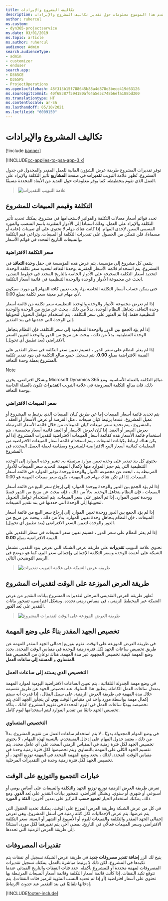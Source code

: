 ```yaml
---
title: تكاليف المشروع والإيرادات
description: يقدم هذا الموضوع معلومات حول تقدير تكاليف المشروع والإيرادات.
author: ruhercul
ms.custom:
- dyn365-projectservice
ms.date: 03/01/2019
ms.topic: article
ms.author: ruhercul
audience: Admin
search.audienceType:
- admin
- customizer
- enduser
search.app:
- D365CE
- D365PS
- ProjectOperations
ms.openlocfilehash: 48f313b15f788645b88a4d878e3bece419d63126
ms.sourcegitcommit: 40f68387f594180af64a5e5c748b6efa188bd300
ms.translationtype: HT
ms.contentlocale: ar-SA
ms.lasthandoff: 05/10/2021
ms.locfileid: "6009150"
---
```

# <a name="project-costs-and-revenue"></a>تكاليف المشروع والإيرادات

[!include [banner](../includes/psa-now-project-operations.md)]

[!INCLUDE[cc-applies-to-psa-app-3.x](../includes/cc-applies-to-psa-app-3x.md)]

توفر تقديرات المشروع طريقة عرض الشؤون المالية للعمل المقدر والمجدول في جدول المشروع. تُظهر علامة التبويب **تقديرات** في صفحة **المشاريع** تأثير التكلفة والإيراد على العمل الذي تقوم بتخطيطه. كما يوفر معلومات حول العديد من الأبعاد المحددة مسبقًا. 

> ![علامة التبويب التقديرات](media/project-5.png)

## <a name="cost-and-sales-values-of-the-project"></a>التكلفة وقيمم المبيعات للمشروع

تحدد قوائم أسعار  معدلات التكلفة والفواتير لاستخدامها في مشروع. يمكنك تحديد تأثير التكلفة والإيراد على العمل، وذلك استنادا إلى الأدوار المقترنة باسم المنصب والمورد المسمى المعين لإحدى المهام. إذا كانت هناك مهام لا تحتوي على أي تعيينات (عامة أو مسماة)، فلن تتمكن من الحصول على تقديرات التكلفة أو المبيعات. وتراعي قيم التكلفة والمبيعات التاريخ المحدد في قوائم الأسعار.

### <a name="default-cost-price"></a>سعر التكلفة الافتراضية  

ينتمي كل مشروع إلى مؤسسة. يتم عرض هذه المؤسسة في حقل **وحدة التعاقد** في المشروع. يتم استخدام قائمة الأسعار المقترنة بوحدة التعاقد لتحديد سعر تكلفه الوحدة. لتحديد أسعار التكلفة الصحيحة على الأدوار الخاصة بالتاريخ المحدد في خطوط التقدير، ابحث عن مجموعة الأدوار والوحدة والوحدة التنظيمية في قائمة أسعار التكلفة. 

حتى يمكن حساب أسعار التكلفة الخاصة بها، يجب تعيين كافة المهام إلى مورد. سيكون لأي مهام غير معينة سعر تكلفة بمبلغ 0.00.

إذا لم تعرض مجموعة الأدوار والوحدة والوحدة التنظيمية سعر تكلفة من قائمة أسعار وحدة التعاقد، يتجاهل النظام الوحدة. بدلاً من ذلك ، يبحث عن مزيج من الوحدة والوحدة التنظيمية فقط. إذا تم العثور على سعر التكلفة ، يتم استخدام عوامل التحويل لتحويلها إلى الوحدة التي حددتها في بند التقدير.

إذا لم يؤد الجمع بين الدور والوحدة التنظيمية إلى سعر التكلفة، فإن النظام يتجاهل الوحدة التنظيمية. بدلاً من ذلك ، يبحث عن مزيج من الدور والوحدة لتعيين السعر الافتراضي (بعد تطبيق أي تحويل).

إذا لم يعثر النظام على سعر الدور ، فسيتم تعيين سعر التكلفة في سطر التقدير على القيمة الافتراضية بمبلغ **0.00**. يتم تسجيل جميع مبالغ التكلفة في بنود تقدير تكلفة المشروع بعملة وحدة التعاقد.

> [!NOTE]
> وبشكل افتراضي، يخزن Microsoft Dynamics 365 مبالغ التكلفة بالعملة الأساسية. ومع ذلك، فان مبالغ التكلفة المعروضة في علامة التبويب **التقديرات** تكون بالعملة الخاصة بوحدة التعاقد.  

### <a name="default-sales-price"></a>سعر المبيعات الافتراضي 

يتم تحديد قائمة أسعار المبيعات إما عن طريق كيان المبيعات الذي يرتبط به المشروع أو عميل المشروع. عندما يرتبط كيان مبيعات ، مثل الفرصة أو عرض الأسعار أو العقد ، بالمشروع ، يتم تحديد سعر مبيعات كيان المبيعات من خلال قائمة الأسعار المرتبطة بعرض السعر أو العقد. إذا كان لعرض الأسعار أو العقد قائمة أسعار مخصصة ، يتم استخدام قائمة الأسعار هذه كقائمة أسعار المبيعات الافتراضية لتقديرات المشروع. إذا لم يكن هناك ارتباط بكيانات المبيعات ، يتم استخدام قائمة أسعار المبيعات الافتراضية من المعلمات كقائمة أسعار البيع الافتراضية للمشروع ومطابقة لعملة العميل المحددة في المشروع.

يحتوي كل بند تقدير على وحدة تعيين موارد مرتبطة به. تشير وحدة الموارد إلى الوحدة التنظيمية التي يتم حجز الموارد منها لإكمال المهمة. لتحديد سعر المبيعات للأدوار المرتبطة به ، ابحث عن مجموعة الأدوار والوحدة ووحدة توفير الموارد في قائمة أسعار المبيعات. إذا لم تكن هناك مهام في المهمة ، يكون سعر مبيعات المهمة هو 0.00.

إذا لم يؤد الجمع بين الدور والوحدة ووحدة الموارد إلى إرجاع سعر البيع من قائمة أسعار المبيعات ، فإن النظام يتجاهل الوحدة. بدلاً من ذلك ، فإنه يبحث عن مزيج من الدور فقط ووحدة تعيين الموارد. إذا تم العثور على سعر المبيعات، يتم استخدام عوامل التحويل لتحويلها إلى الوحدة التي حددتها في بند تقدير المبيعات. 

إذا لم يؤد الجمع بين الدور ووحدة تعيين الموارد إلى إرجاع سعر البيع من قائمة أسعار المبيعات ، فإن النظام يتجاهل وحدة تعيين الموارد. بدلاً من ذلك ، يبحث عن مزيج من الدور والوحدة لتعيين السعر الافتراضي (بعد تطبيق أي تحويل).

إذا لم يعثر النظام على سعر الدور ، فسيتم تعيين سعر المبيعات في سطر التقدير على القيمة الافتراضية بمبلغ **0.00**.

تحتوي علامة التبويب **تقديرات** على طريقة عرض الشبكة التي تعرض بنود التقدير. تشتمل الشبكة على أعمدة للوحدة وسعر التكلفة الإجمالي وإجمالي سعر البيع، كما هو موضح في الرسم التوضيحي التالي. 

> ![طريقه عرض الشبكة على علامة التبويب تقديرات](media/project-6.png)

## <a name="time-phased-view-of-project-estimates"></a>طريقة العرض الموزعة على الوقت‬ لتقديرات المشروع

تُظهر طريقة العرض التقديمي المرحلي لتقديرات المشروع بيانات التقدير من عرض الشبكة عبر المخطط الزمني ، في مقياس زمني تحدده. وبشكل افتراضي، تتمحور بيانات التقدير على بُعد **الدور**.

> ![طريقة العرض الموزعة على الوقت‬ لتقديرات المشروع](media/project-7.png)

## <a name="allocating-estimated-effort-based-on-the-task-mode"></a>تخصيص الجهد المقدر بناءً على وضع المهمة

في طريقة العرض الموزعة على الوقت، تقوم بتوزيع إجمالي الجهد المقدر للمهمة عن طريق تخصيص ساعات الجهد لكل فترة زمنية للوحدة في مقياس الوقت المحدد. يحدد وضع المهمة كيفية تخصيص المجهود عبر مدة المهمة. هناك نوعان من التخصيص هما **المتساوي** و **المستند إلى ساعات العمل**.

### <a name="work-hours-based-allocation"></a>التخصيص الذي يستند إلى ساعات العمل
 
في وضع مهمة الجدولة التلقائية ، يتم تعيين الساعات الافتراضية اليومية لموارد المهمة بمعدل ساعات العمل الكاملة. ينطبق هذا السلوك عند تخصيص الجهد عن طريق تقسيمه خلال مدة المهمة في طريقة العرض الزمنية. على سبيل المثال ، إذا قدرت أنه سيتم إكمال مهمة بواسطة مورد واحد في مقياس الوقت **يوم**، لن يتجاوز الجهد الذي يتم تخصيصه يوميًا ساعات العمل في اليوم المحددة في تقويم المشروع. لذلك ، يتأكد تخصيص الجهد دائمًا من تقدير الموارد ليتم استخدامها ليوم كامل.

### <a name="even-allocation"></a>التخصيص المتساوي

في وضع المهام المجدولة يدويًا ، لا يتم استخدام ساعات العمل من تقويم المشروع. بدلاً من ذلك ، يعتمد جدول المهام على إدخال المستخدم. بالنسبة لهذه المهام ، لا يحتوي تخصيص الجهد لكل فترة زمنية في المقياس الزمني المحدد على أي عامل محدد. يتم تقسيم الجهد الكلي على المهمة بالتساوي ويتم تخصيصها لكل فترة زمنية وحدة في مقياس الوقت المحدد. لذلك ، يحدد وضع المهمة المحدد في المهمة توزيع الجهد ، أو تخصيص الجهد لكل فترة زمنية وحدة في التقديرات المرحلية.

## <a name="grouping-and-time-phasing-options"></a>خيارات التجميع والتوزيع على الوقت

تعرض طريقة العرض الزمنية توزيع توزيع الجهد والتكلفة والمبيعات على أساس يومي أو أسبوعي أو شهري أو سنوي. وبشكل افتراضي، تتمحور بيانات التقدير على بُعد **الدور**. ومع ذلك، يمكنك استخدام الخيار **تجميع حسب** للتركيز على بعدين آخرين: **الفئة** و **المورد**.

في كل من عرض الشبكة وطريقة العرض الموزع على الوقت، يمكنك تحديد الحقول التي يتم عرضها. يتم عرض الإجماليات لكل كتلة زمنية في أسفل المشروع. وهي تعرض إجمالي الجهد المقدر والتكلفة والمبيعات لليوم أو الأسبوع أو الشهر أو السنة. سعر التكلفة الافتراضي وسعر المبيعات فعالان في التاريخ. بمعنى آخر، يتم تغييرهما لكل مورد، استنادًا إلى طريقة العرض الزمنية التي تحددها.

## <a name="expense-estimates"></a>تقديرات المصروفات

يتيح لك الزر **إضافة تقدير مصروفات جديد** في طريقة عرض الشبكة تسجيل أي نفقات يتم تكبدها في المشروع، لكن ذلك لا يرتبط مباشرة بالعمل. يمكنك تسجيل تقديرات المصروفات لمهمة محددة أو للمشروع بأكمله. حدد فئات النفقات والتاريخ المبدئي عندما تتوقع تكبد النفقات. إذا كانت قائمة أسعار التكلفة وقائمة أسعار المبيعات المرتبطة بها تحتوي على أسعار افتراضية (أو إذا تم تحديد النسب المئوية لترميز فئات النفقات)، يتم إدخالها تلقائيًا في بند التقدير عند حدوث الارتباط.


[!INCLUDE[footer-include](../includes/footer-banner.md)]